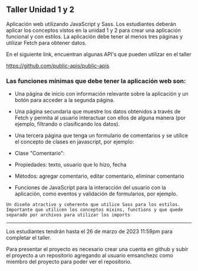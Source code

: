 ## Taller Unidad 1 y 2

Aplicación web utilizando JavaScript y Sass. Los estudiantes deberán aplicar los conceptos vistos en la unidad 1 y 2 para crear una aplicación funcional y con estilos. La aplicación debe tener al menos tres páginas y utilizar Fetch para obtener datos.

En el siguiente link, encuentran algunas API's que pueden utilizar en el taller

https://github.com/public-apis/public-apis

### Las funciones mínimas que debe tener la aplicación web son:

* Una página de inicio con información relevante sobre la aplicación y un botón para acceder a la segunda página.

* Una página secundaria que muestre los datos obtenidos a través de Fetch y permita al usuario interactuar con ellos de alguna manera (por ejemplo, filtrando o clasificando los datos).

* Una tercera página que tenga un formulario de comentarios y se utilice el concepto de clases en javascript, por ejemplo: 

* Clase "Comentario":

* Propiedades: texto, usuario que lo hizo, fecha

* Métodos: agregar comentario, editar comentario, eliminar comentario

* Funciones de JavaScript para la interacción del usuario con la aplicación, como eventos y validación de formularios, por ejemplo. 

```Un diseño atractivo y coherente que utilice Sass para los estilos. Importante que utilicen los conceptos mixins, functions y que quede separado por archivos para utilizar los imports ```

***
Los estudiantes tendrán hasta el 26 de marzo de 2023 11:59pm para completar el taller.

Para presentar el proyecto es necesario crear una cuenta en github y subir el proyecto a un repositorio agregando al usuario emsanchezc como miembro del proyecto para poder ver el repositorio. 